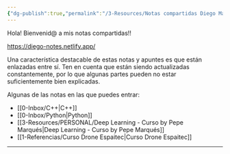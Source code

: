 ```yaml
---
{"dg-publish":true,"permalink":"/3-Resources/Notas compartidas Diego Marza/","title":"Notas compartidas Diego Marza","tags":["gardenEntry"],"noteIcon":""}
---
```



Hola! Bienvenid@ a mis notas compartidas!!

https://diego-notes.netlify.app/

Una característica destacable de estas notas y apuntes es que están enlazadas entre sí.
Ten en cuenta que están siendo actualizadas constantemente, por lo que algunas partes pueden no estar suficientemente bien explicadas.

Algunas de las notas en las que puedes entrar:

- [[0-Inbox/C++\|C++]]
- [[0-Inbox/Python\|Python]]
- [[3-Resources/PERSONAL/Deep Learning - Curso by Pepe Marqués\|Deep Learning - Curso by Pepe Marqués]]
- [[1-Referencias/Curso Drone Espaitec\|Curso Drone Espaitec]]

---

 
